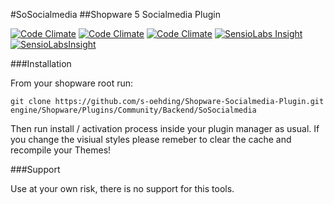 #SoSocialmedia
##Shopware 5 Socialmedia Plugin

[![Code Climate](https://img.shields.io/codeclimate/github/kabisaict/flow.svg?maxAge=2592000)](https://github.com/s-oehding/Shopware-Socialmedia-Plugin)
[![Code Climate](https://img.shields.io/codeclimate/coverage/github/triAGENS/ashikawa-core.svg?maxAge=2592000)](https://github.com/s-oehding/Shopware-Socialmedia-Plugin)
[![Code Climate](https://img.shields.io/codeclimate/issues/github/me-and/mdf.svg?maxAge=2592000)](https://github.com/s-oehding/Shopware-Socialmedia-Plugin)
[![SensioLabs Insight](https://img.shields.io/sensiolabs/i/45afb680-d4e6-4e66-93ea-bcfa79eb8a87.svg?maxAge=2592000)](https://insight.sensiolabs.com/projects/a7ad03bd-82e5-4621-9751-efeb52fefe40)
[![SensioLabsInsight](https://insight.sensiolabs.com/projects/a7ad03bd-82e5-4621-9751-efeb52fefe40/mini.png)](https://insight.sensiolabs.com/projects/a7ad03bd-82e5-4621-9751-efeb52fefe40)

###Installation

From your shopware root run:

```
git clone https://github.com/s-oehding/Shopware-Socialmedia-Plugin.git engine/Shopware/Plugins/Community/Backend/SoSocialmedia
```

Then run install / activation process inside your plugin manager as usual. If you change the visiual styles please remeber to clear the cache and recompile your Themes!

###Support

Use at your own risk, there is no support for this tools.
